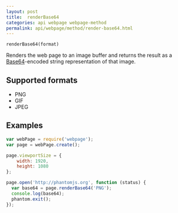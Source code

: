 ```yaml
---
layout: post
title:  renderBase64
categories: api webpage webpage-method
permalink: api/webpage/method/render-base64.html
---
```


`renderBase64(format)`

Renders the web page to an image buffer and returns the result as a [Base64](http://en.wikipedia.org/wiki/Base64)-encoded string representation of that image.

## Supported formats

* PNG
* GIF
* JPEG

## Examples

```javascript
var webPage = require('webpage');
var page = webPage.create();

page.viewportSize = {
	width: 1920,
	height: 1080
};

page.open('http://phantomjs.org', function (status) {
  var base64 = page.renderBase64('PNG');
  console.log(base64);
  phantom.exit();
});
```









